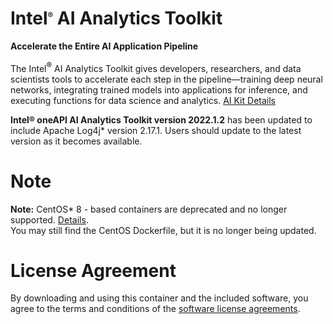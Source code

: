 # Intel<sup><font size=2>®</font></sup> AI Analytics Toolkit

**Accelerate the Entire AI Application Pipeline**

The Intel<sup><font size=2>®</font></sup> AI Analytics Toolkit gives developers, researchers, and data scientists tools to accelerate each step in the pipeline—training deep neural networks, integrating trained models into applications for inference, and executing functions for data science and analytics. [AI Kit Details](https://software.intel.com/oneapi/ai-kit)

**Intel® oneAPI AI Analytics Toolkit version 2022.1.2** has been updated to include Apache Log4j* version 2.17.1. Users should update to the latest version as it becomes available.

# Note
**Note:** CentOS* 8 - based containers are deprecated and no longer supported. [Details](https://www.centos.org/centos-linux-eol/). <br />
You may still find the CentOS Dockerfile, but it is no longer being updated.

# License Agreement

By downloading and using this container and the included software, you agree to the terms and conditions of the [software license agreements](https://github.com/intel/oneapi-containers/tree/master/licensing).
